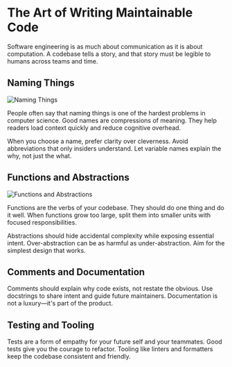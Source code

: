 # The Art of Writing Maintainable Code

Software engineering is as much about communication as it is about computation. A codebase tells a story, and that story must be legible to humans across teams and time.

## Naming Things

![Naming Things](../../tmp/pytest-of-ubuntu/pytest-1/test_pipeline_dry_run0/assets/img-dd148fa6a8a04f8b.png) <!-- ai-image anchor:a3 -->

People often say that naming things is one of the hardest problems in computer science. Good names are compressions of meaning. They help readers load context quickly and reduce cognitive overhead.

When you choose a name, prefer clarity over cleverness. Avoid abbreviations that only insiders understand. Let variable names explain the why, not just the what.

## Functions and Abstractions

![Functions and Abstractions](../../tmp/pytest-of-ubuntu/pytest-1/test_pipeline_dry_run0/assets/img-c1aa9e7ee59e3b2c.png) <!-- ai-image anchor:a6 -->

Functions are the verbs of your codebase. They should do one thing and do it well. When functions grow too large, split them into smaller units with focused responsibilities.

Abstractions should hide accidental complexity while exposing essential intent. Over-abstraction can be as harmful as under-abstraction. Aim for the simplest design that works.

## Comments and Documentation

Comments should explain why code exists, not restate the obvious. Use docstrings to share intent and guide future maintainers. Documentation is not a luxury—it's part of the product.

## Testing and Tooling

Tests are a form of empathy for your future self and your teammates. Good tests give you the courage to refactor. Tooling like linters and formatters keep the codebase consistent and friendly.